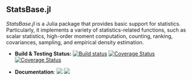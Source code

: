 ## StatsBase.jl

*StatsBase.jl* is a Julia package that provides basic support for statistics. Particularly, it implements a variety of statistics-related functions, such as scalar statistics, high-order moment computation, counting, ranking, covariances, sampling, and empirical density estimation.

- **Build & Testing Status:**
  [![Build status](https://github.com/JuliaStats/StatsBase.jl/workflows/CI/badge.svg)](https://github.com/JuliaStats/StatsBase.jl/actions?query=workflow%3ACI+branch%3Amaster)
  [![Coverage Status](https://coveralls.io/repos/JuliaStats/StatsBase.jl/badge.svg?branch=master)](https://coveralls.io/r/JuliaStats/StatsBase.jl?branch=master)
  [![Coverage Status](http://codecov.io/github/JuliaStats/StatsBase.jl/coverage.svg?branch=master)](http://codecov.io/github/JuliaStats/StatsBase.jl?branch=master)

- **Documentation**: [![][docs-stable-img]][docs-stable-url] [![][docs-latest-img]][docs-latest-url]

[docs-latest-img]: https://img.shields.io/badge/docs-latest-blue.svg
[docs-latest-url]: http://JuliaStats.github.io/StatsBase.jl/latest/

[docs-stable-img]: https://img.shields.io/badge/docs-stable-blue.svg
[docs-stable-url]: http://JuliaStats.github.io/StatsBase.jl/stable/
